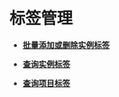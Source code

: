 # 标签管理<a name="topic_300000008"></a>

 

-   **[批量添加或删除实例标签](批量添加或删除实例标签.md)**  

-   **[查询实例标签](查询实例标签.md)**  

-   **[查询项目标签](查询项目标签.md)**  


